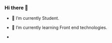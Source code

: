 ### Hi there 👋

- 🔭 I’m currently Student.
- 🌱 I’m currently learning Front end technologies.
  
- 
